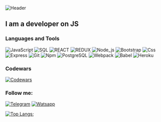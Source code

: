 ![Header](https://github.com/Edgar-Golosnoi/Edgar-golosnoi/blob/main/assets/header.gif)

## I am a developer on JS

### Languages and Tools

![JavaScript](https://img.shields.io/badge/-JavaScript-090909?style=for-the-badge&logo=JavaScript&logoColor=E9D54D)
![SQL](https://img.shields.io/badge/-Sql-090909?style=for-the-badge&logo=mySql&logoColor=00648B)
![REACT](https://img.shields.io/badge/-REACT-090909?style=for-the-badge&logo=REACT&logoColor=#F7F7F7)
![REDUX](https://img.shields.io/badge/-REDUX-090909?style=for-the-badge&logo=REDUX&logoColor=#7649BB)
![Node_js](https://img.shields.io/badge/-Node_js-090909?style=for-the-badge&logo=Node_js&logoColor=#6FA561)
![Bootstrap](https://img.shields.io/badge/-Bootstrap-090909?style=for-the-badge&logo=Bootstrap&logoColor=#61237E)
![Css](https://img.shields.io/badge/-Css-090909?style=for-the-badge&logo=Css&logoColor=#0077BF)
![Express](https://img.shields.io/badge/-Express-090909?style=for-the-badge&logo=Express&logoColor=#0077BF)
![Git](https://img.shields.io/badge/-Git-090909?style=for-the-badge&logo=Git&logoColor=#FF1A2D)
![Npm](https://img.shields.io/badge/-Npm-090909?style=for-the-badge&logo=Npm&logoColor=#E60033)
![PostgreSQL](https://img.shields.io/badge/-PostgreSQL-090909?style=for-the-badge&logo=PostgreSQL&logoColor=#116493)
![Webpack](https://img.shields.io/badge/-Webpack-090909?style=for-the-badge&logo=Webpack&logoColor=#0071C2)
![Babel](https://img.shields.io/badge/-Babel-090909?style=for-the-badge&logo=Babel&logoColor=#F4DD33)
![Heroku](https://img.shields.io/badge/-Heroku-090909?style=for-the-badge&logo=Heroku&logoColor=#5F0099)

### Codewars
[![Codewars](https://img.shields.io/badge/-Codewars-090909?style=for-the-badge&logo=Codewars&logoColor=#C7081C)](www.codewars.com/r/4FVrCg)

### Follow me:
[![Telegram](https://img.shields.io/badge/-Telegram-090909?style=for-the-badge&logo=Telegram&logoColor=#1F9BDA)](https://t.me/c/1743856807/2)
[![Watsapp](https://img.shields.io/badge/-Watsapp-090909?style=for-the-badge&logo=Watsapp&logoColor=#5BF277)](https://api.whatsapp.com/send/?phone=79636326720&text&type=phone_number&app_absent=0)

[![Top Langs](https://github-readme-stats.vercel.app/api/top-langs/?username=anuraghazra&layout=compact)](https://github.com/anuraghazra/github-readme-stats);
